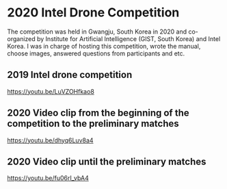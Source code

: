 # 2020 Intel Drone Competition
The competition was held in Gwangju, South Korea in 2020 and co-organized by Institute for Artificial Intelligence (GIST, South Korea) and Intel Korea. I was in charge of hosting this competition, wrote the manual, choose images, answered questions from participants and etc.

## 2019 Intel drone competition
https://youtu.be/LuVZOHfkao8

## 2020 Video clip from the beginning of the competition to the preliminary matches
https://youtu.be/dhyq6Luv8a4

## 2020 Video clip until the preliminary matches
https://youtu.be/fu06rI_vbA4
